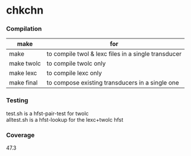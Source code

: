 # chkchn

### Compilation

| make       | for |
|------------|-----------------------------------------------------|
| make       | to compile twol & lexc files in a single transducer |
| make twolc | to compile twolc only                               |
| make lexc  | to compile lexc only                                |
| make final | to compose existing transducers in a single one     |

### Testing

test.sh is a hfst-pair-test for twolc<br />
alltest.sh is a hfst-lookup for the lexc+twolc hfst<br />

### Coverage
47.3
